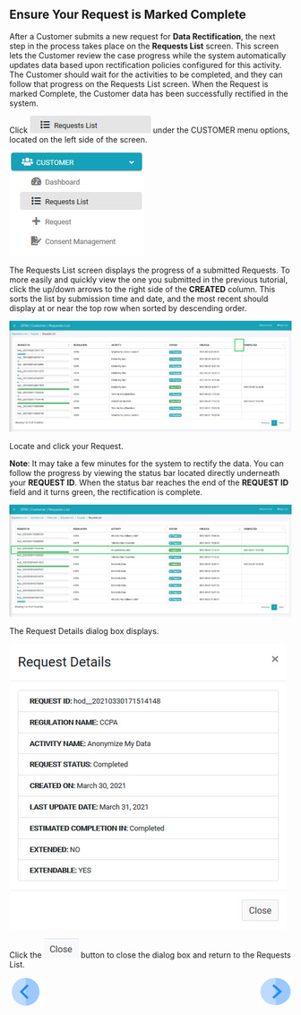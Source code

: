 ## Ensure Your Request is Marked Complete

After a Customer submits a new request for **Data Rectification**, the next step in the process takes place on the **Requests List** screen. This screen lets the Customer review the case progress while the system automatically updates data based upon rectification policies configured for this activity. The Customer should wait for the activities to be completed, and they can follow that progress on the Requests List screen. When the Request is marked Complete, the Customer data has been successfully rectified in the system.

Click ![image](/articles/demo_project/DPM_Demo_Project/images/06_9_Purging_RequestList_LeftPanel.jpg) under the CUSTOMER menu options, located on the left side of the screen. 

![image](/articles/demo_project/DPM_Demo_Project/images/06_10_Purging_RequestList_LeftPanel2.jpg)     

The Requests List screen displays the progress of a submitted Requests. To more easily and quickly view the one you submitted in the previous tutorial, click the up/down arrows to the right side of the **CREATED** column. This sorts the list by submission time and date, and the most recent should display at or near the top row when sorted by descending order. 

![image](/articles/demo_project/DPM_Demo_Project/images/05_3_Masking_RequestList_Main.jpg)

Locate and click your Request.

**Note**: It may take a few minutes for the system to rectify the data. You can follow the progress by viewing the status bar located directly underneath your **REQUEST ID**. When the status bar reaches the end of the **REQUEST ID** field and it turns green, the rectification is complete.

![image](/articles/demo_project/DPM_Demo_Project/images/05_3_Masking_RequestList_Sorted.jpg)

The Request Details dialog box displays. 

![image](/articles/demo_project/DPM_Demo_Project/images/05_3_Masking_RequestList_Details.jpg)

Click the ![image](/articles/demo_project/DPM_Demo_Project/images/06_ICON_Close.jpg) button to close the dialog box and return to the Requests List.



[![Previous](/articles/demo_project/DPM_Demo_Project/images/Previous.png)]( /articles/demo_project/DPM_Demo_Project/04_Rectify/03_04_Rectify_Submit_a_Request_to_Rectify.md)[<img align="right" width="60" height="54" src="/articles/demo_project/DPM_Demo_Project/images/Next.png">](/articles/demo_project/DPM_Demo_Project/04_Rectify/03_06_Rectify_Review_Your_Data.md)

